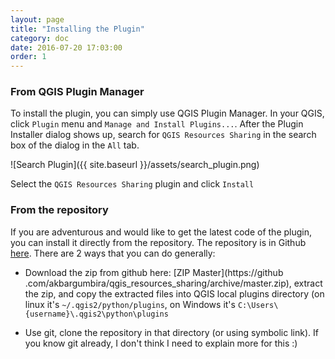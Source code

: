 ```yaml
---
layout: page
title: "Installing the Plugin"
category: doc 
date: 2016-07-20 17:03:00
order: 1
---
```


### From QGIS Plugin Manager

To install the plugin, you can simply use QGIS Plugin Manager. In your QGIS, 
click ```Plugin``` menu and ```Manage and Install Plugins...```. After the 
Plugin Installer dialog shows up, search for ```QGIS Resources Sharing``` in 
the search box of the dialog in the ```All``` tab.

![Search Plugin]({{ site.baseurl }}/assets/search_plugin.png)


Select the ```QGIS Resources Sharing``` plugin and click ```Install```

### From the repository 
If you are adventurous and would like to get the latest code of the plugin, 
you can install it directly from the repository. The repository is in 
Github [here](https://github.com/akbargumbira/qgis_resources_sharing). There 
are 2 ways that you can do generally: 

* Download the zip from github here: [ZIP Master](https://github
.com/akbargumbira/qgis_resources_sharing/archive/master.zip), extract the 
zip, and copy the extracted files into QGIS local plugins directory (on linux
 it's ```~/.qgis2/python/plugins```, on Windows it's ```C:\Users\{username}\.qgis2\python\plugins```
  
* Use git, clone the repository in that directory (or using symbolic link). 
If you know git already, I don't think I need to explain more for this :)
